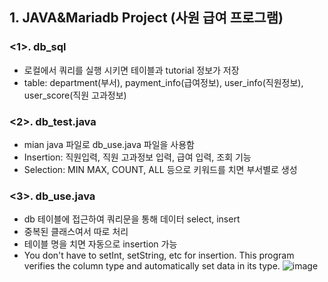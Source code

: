 ## 1. JAVA&Mariadb Project (사원 급여 프로그램)

### <1>. db_sql
- 로컬에서 쿼리를 실행 시키면 테이블과 tutorial 정보가 저장
- table: department(부서), payment_info(급여정보), user_info(직원정보), user_score(직원 고과정보)
### <2>. db_test.java
- mian java 파일로 db_use.java 파일을 사용함
- Insertion: 직원입력, 직원 고과정보 입력, 급여 입력, 조회 기능
- Selection: MIN MAX, COUNT, ALL 등으로 키워드를 치면 부서별로 생성
### <3>. db_use.java
- db 테이블에 접근하여 쿼리문을 통해 데이터 select, insert
- 중복된 클래스여서 따로 처리
- 테이블 명을 치면 자동으로 insertion 가능
- You don't have to setInt, setString, etc for insertion. This program verifies the column type and automatically set data in its type.
![image](https://user-images.githubusercontent.com/50603209/131972006-cca69bb2-b47b-41a4-a2ef-a435060fea12.png)

